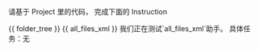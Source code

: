 请基于 Project 里的代码， 完成下面的 Instruction

<Project>
<folder_tree>
{{ folder_tree }}
</folder_tree>
<files>
{{ all_files_xml }}
</files>
</Project>

<Instruction>
我们正在测试`all_files_xml`助手。
具体任务：无
</Instruction>

